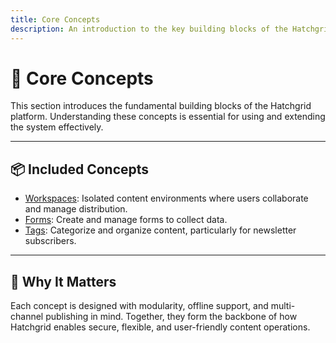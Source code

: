 ```yaml
---
title: Core Concepts
description: An introduction to the key building blocks of the Hatchgrid platform.
---
```


# 🧠 Core Concepts

This section introduces the fundamental building blocks of the Hatchgrid platform. Understanding these concepts is essential for using and extending the system effectively.

---

## 📦 Included Concepts

- [Workspaces](./workspace): Isolated content environments where users collaborate and manage distribution.
- [Forms](./forms): Create and manage forms to collect data.
- [Tags](./tags): Categorize and organize content, particularly for newsletter subscribers.

---

## 🧭 Why It Matters

Each concept is designed with modularity, offline support, and multi-channel publishing in mind. Together, they form the backbone of how Hatchgrid enables secure, flexible, and user-friendly content operations.
